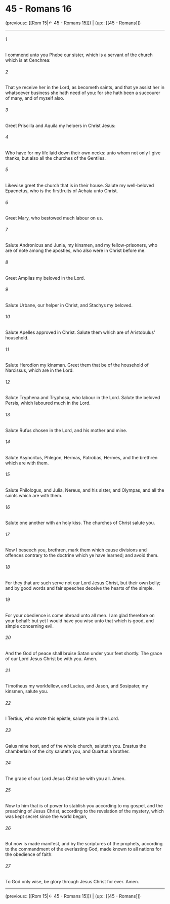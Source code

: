 # 45 - Romans 16

(previous:: [[Rom 15|← 45 - Romans 15]]) | (up:: [[45 - Romans]])

***


###### 1 
I commend unto you Phebe our sister, which is a servant of the church which is at Cenchrea: 

###### 2 
That ye receive her in the Lord, as becometh saints, and that ye assist her in whatsoever business she hath need of you: for she hath been a succourer of many, and of myself also. 

###### 3 
Greet Priscilla and Aquila my helpers in Christ Jesus: 

###### 4 
Who have for my life laid down their own necks: unto whom not only I give thanks, but also all the churches of the Gentiles. 

###### 5 
Likewise greet the church that is in their house. Salute my well-beloved Epaenetus, who is the firstfruits of Achaia unto Christ. 

###### 6 
Greet Mary, who bestowed much labour on us. 

###### 7 
Salute Andronicus and Junia, my kinsmen, and my fellow-prisoners, who are of note among the apostles, who also were in Christ before me. 

###### 8 
Greet Amplias my beloved in the Lord. 

###### 9 
Salute Urbane, our helper in Christ, and Stachys my beloved. 

###### 10 
Salute Apelles approved in Christ. Salute them which are of Aristobulus' household. 

###### 11 
Salute Herodion my kinsman. Greet them that be of the household of Narcissus, which are in the Lord. 

###### 12 
Salute Tryphena and Tryphosa, who labour in the Lord. Salute the beloved Persis, which laboured much in the Lord. 

###### 13 
Salute Rufus chosen in the Lord, and his mother and mine. 

###### 14 
Salute Asyncritus, Phlegon, Hermas, Patrobas, Hermes, and the brethren which are with them. 

###### 15 
Salute Philologus, and Julia, Nereus, and his sister, and Olympas, and all the saints which are with them. 

###### 16 
Salute one another with an holy kiss. The churches of Christ salute you. 

###### 17 
Now I beseech you, brethren, mark them which cause divisions and offences contrary to the doctrine which ye have learned; and avoid them. 

###### 18 
For they that are such serve not our Lord Jesus Christ, but their own belly; and by good words and fair speeches deceive the hearts of the simple. 

###### 19 
For your obedience is come abroad unto all men. I am glad therefore on your behalf: but yet I would have you wise unto that which is good, and simple concerning evil. 

###### 20 
And the God of peace shall bruise Satan under your feet shortly. The grace of our Lord Jesus Christ be with you. Amen. 

###### 21 
Timotheus my workfellow, and Lucius, and Jason, and Sosipater, my kinsmen, salute you. 

###### 22 
I Tertius, who wrote this epistle, salute you in the Lord. 

###### 23 
Gaius mine host, and of the whole church, saluteth you. Erastus the chamberlain of the city saluteth you, and Quartus a brother. 

###### 24 
The grace of our Lord Jesus Christ be with you all. Amen. 

###### 25 
Now to him that is of power to stablish you according to my gospel, and the preaching of Jesus Christ, according to the revelation of the mystery, which was kept secret since the world began, 

###### 26 
But now is made manifest, and by the scriptures of the prophets, according to the commandment of the everlasting God, made known to all nations for the obedience of faith: 

###### 27 
To God only wise, be glory through Jesus Christ for ever. Amen.

***

(previous:: [[Rom 15|← 45 - Romans 15]]) | (up:: [[45 - Romans]])
